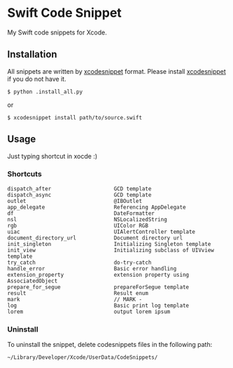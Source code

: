 # Swift Code Snippet

My Swift code snippets for Xcode.

## Installation

All snippets are written by [xcodesnippet][1] format. Please install [xcodesnippet][1] if you do not have it.

```
$ python .install_all.py
```

or 

```
$ xcodesnippet install path/to/source.swift
```

## Usage

Just typing shortcut in xocde :)

### Shortcuts

```
dispatch_after                    GCD template
dispatch_async                    GCD template
outlet                            @IBOutlet
app_delegate                      Referencing AppDelegate
df                                DateFormatter
nsl                               NSLocalizedString
rgb                               UIColor RGB
uiac                              UIAlertController template
document_directory_url            Document directory url
init_singleton                    Initializing Singleton template
init_view                         Initializing subclass of UIVview template
try_catch                         do-try-catch
handle_error                      Basic error handling
extension_property                extension property using AssociatedObject
prepare_for_segue                 prepareForSegue template
result                            Result enum
mark                              // MARK - 
log                               Basic print log template
lorem                             output lorem ipsum
```

### Uninstall

To uninstall the snippet, delete codesnippets files in the following path:

```
~/Library/Developer/Xcode/UserData/CodeSnippets/
```

[1]: https://github.com/mattt/Xcode-Snippets
